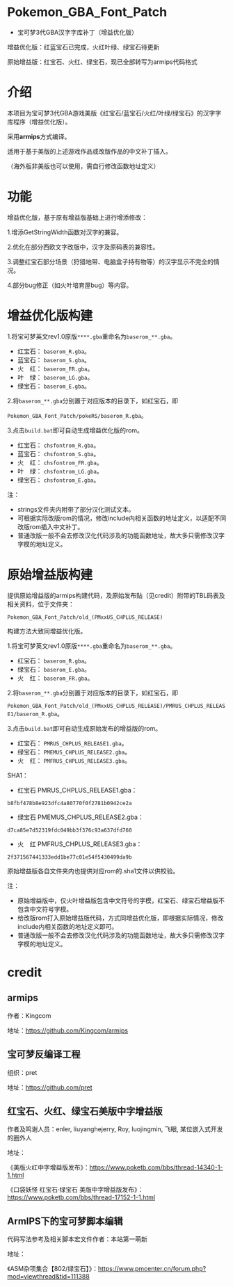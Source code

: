 # Pokemon_GBA_Font_Patch
* 宝可梦3代GBA汉字字库补丁（增益优化版）

增益优化版：红蓝宝石已完成，火红叶绿、绿宝石待更新

原始增益版：红宝石、火红、绿宝石，现已全部转写为armips代码格式

# 介绍

本项目为宝可梦3代GBA游戏美版《红宝石/蓝宝石/火红/叶绿/绿宝石》的汉字字库程序（增益优化版）。

采用**armips**方式编译。

适用于基于美版的上述游戏作品或改版作品的中文补丁插入。

（海外版非美版也可以使用，需自行修改函数地址定义）

# 功能

增益优化版，基于原有增益版基础上进行增添修改：

1.增添GetStringWidth函数对汉字的兼容。

2.优化在部分西欧文字改版中，汉字及原码表的兼容性。

3.调整红宝石部分场景（狩猎地带、电脑盒子持有物等）的汉字显示不完全的情况。

4.部分bug修正（如火叶培育屋bug）等内容。

# 增益优化版构建

1.将宝可梦英文rev1.0原版`****.gba`重命名为`baserom_**.gba`。
* 红宝石： `baserom_R.gba`。
* 蓝宝石： `baserom_S.gba`。
* 火　红： `baserom_FR.gba`。
* 叶　绿： `baserom_LG.gba`。
* 绿宝石： `baserom_E.gba`。

2.将`baserom_**.gba`分别置于对应版本的目录下，如红宝石，即

`Pokemon_GBA_Font_Patch/pokeRS/baserom_R.gba`。

3.点击`build.bat`即可自动生成增益优化版的rom。
* 红宝石： `chsfontrom_R.gba`。
* 蓝宝石： `chsfontrom_S.gba`。
* 火　红： `chsfontrom_FR.gba`。
* 叶　绿： `chsfontrom_LG.gba`。
* 绿宝石： `chsfontrom_E.gba`。

注：
* strings文件夹内附带了部分汉化测试文本。
* 可根据实际改版rom的情况，修改include内相关函数的地址定义，以适配不同改版rom插入中文补丁。
* 普通改版一般不会去修改汉化代码涉及的功能函数地址，故大多只需修改汉字字模的地址定义。

# 原始增益版构建

提供原始增益版的armips构建代码，及原始发布贴（见credit）附带的TBL码表及相关资料，位于文件夹：

`Pokemon_GBA_Font_Patch/old_(PMxxUS_CHPLUS_RELEASE)`

构建方法大致同增益优化版。

1.将宝可梦英文rev1.0原版`****.gba`重命名为`baserom_**.gba`。
* 红宝石： `baserom_R.gba`。
* 绿宝石： `baserom_E.gba`。
* 火　红： `baserom_FR.gba`。

2.将`baserom_**.gba`分别置于对应版本的目录下，如红宝石，即

`Pokemon_GBA_Font_Patch/old_(PMxxUS_CHPLUS_RELEASE)/PMRUS_CHPLUS_RELEASE1/baserom_R.gba`。

3.点击`build.bat`即可自动生成原始发布的增益版的rom。
* 红宝石： `PMRUS_CHPLUS_RELEASE1.gba`。
* 绿宝石： `PMEMUS_CHPLUS_RELEASE2.gba`。
* 火　红： `PMFRUS_CHPLUS_RELEASE3.gba`。

SHA1：
* 红宝石 PMRUS_CHPLUS_RELEASE1.gba：

`b8fbf478b8e923dfc4a80770f0f2781b0942ce2a`

* 绿宝石 PMEMUS_CHPLUS_RELEASE2.gba：

`d7ca85e7d52319fdc049bb3f376c93a637dfd760`

* 火　红 PMFRUS_CHPLUS_RELEASE3.gba：

`2f371567441333edd1be77c01e54f5430499da9b`

原始增益版各自文件夹内也提供对应rom的.sha1文件以供校验。

注：
* 原始增益版中，仅火叶增益版包含中文符号的字模，红宝石、绿宝石增益版不包含中文符号字模。
* 给改版rom打入原始增益版代码，方式同增益优化版，即根据实际情况，修改include内相关函数的地址定义即可。
* 普通改版一般不会去修改汉化代码涉及的功能函数地址，故大多只需修改汉字字模的地址定义。

# credit

## armips

作者：Kingcom

地址：https://github.com/Kingcom/armips

## 宝可梦反编译工程

组织：pret

地址：https://github.com/pret

## 红宝石、火红、绿宝石美版中字增益版

作者及鸣谢人员：enler, liuyanghejerry, Roy, luojingmin, 飞眼, 某位嵌入式开发的圈外人

地址：

《美版火红中字增益版发布》：https://www.poketb.com/bbs/thread-14340-1-1.html

《口袋妖怪 红宝石·绿宝石 美版中字增益版发布》：https://www.poketb.com/bbs/thread-17152-1-1.html

## ArmIPS下的宝可梦脚本编辑

代码写法参考及相关脚本宏文件作者：本站第一萌新

地址：

《ASM杂项集合【802/绿宝石】》：https://www.pmcenter.cn/forum.php?mod=viewthread&tid=111388
